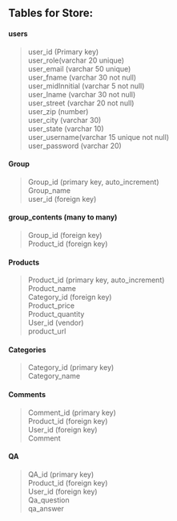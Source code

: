 ## Tables for Store:
#### users
> user_id (Primary key)  
> user_role(varchar 20 unique)  
> user_email (varchar 50 unique)  
> user_fname (varchar 30 not null)  
> user_midInnitial (varchar 5 not null)  
> user_lname (varchar 30 not null)  
> user_street (varchar 20 not null)  
> user_zip (number)  
> user_city (varchar 30)  
> user_state (varchar 10)  
> user_username(varchar 15 unique not null)  
> user_password (varchar 20)  

#### Group
> Group_id (primary key, auto_increment)  
> Group_name  
> user_id (foreign key)  


#### group_contents (many to many)
> Group_id (foreign key)  
> Product_id (foreign key)  

#### Products
> Product_id (primary key, auto_increment)  
> Product_name  
> Category_id (foreign key)  
> Product_price  
> Product_quantity  
> User_id (vendor)  
> product_url  

#### Categories
> Category_id (primary key)  
> Category_name  

#### Comments
> Comment_id (primary key)  
> Product_id (foreign key)  
> User_id (foreign key)  
> Comment  

#### QA
> QA_id (primary key)  
> Product_id (foreign key)  
> User_id (foreign key)  
> Qa_question  
> qa_answer  
